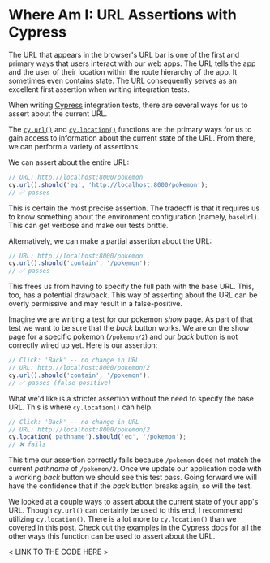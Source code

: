 # Where Am I: URL Assertions with Cypress

The URL that appears in the browser's URL bar is one of the first and
primary ways that users interact with our web apps. The URL tells the app
and the user of their location within the route hierarchy of the app. It
sometimes even contains state. The URL consequently serves as an excellent
first assertion when writing integration tests.

When writing [Cypress](https://www.cypress.io/) integration tests, there are
several ways for us to assert about the current URL.

The [`cy.url()`](https://docs.cypress.io/api/commands/url.html#Syntax) and
[`cy.location()`](https://docs.cypress.io/api/commands/location.html#Syntax)
functions are the primary ways for us to gain access to information about
the current state of the URL. From there, we can perform a variety of
assertions.

We can assert about the entire URL:

```javascript
// URL: http://localhost:8000/pokemon
cy.url().should('eq', 'http://localhost:8000/pokemon');
// ✅ passes
```

This is certain the most precise assertion. The tradeoff is that it requires
us to know something about the environment configuration (namely,
`baseUrl`). This can get verbose and make our tests brittle.

Alternatively, we can make a partial assertion about the URL:

```javascript
// URL: http://localhost:8000/pokemon
cy.url().should('contain', '/pokemon');
// ✅ passes
```

This frees us from having to specify the full path with the base URL. This,
too, has a potential drawback. This way of asserting about the URL can be
overly permissive and may result in a false-positive.

Imagine we are writing a test for our pokemon _show_ page. As part of that
test we want to be sure that the _back_ button works. We are on the show
page for a specific pokemon (`/pokemon/2`) and our _back_ button is not
correctly wired up yet. Here is our assertion:

```javascript
// Click: 'Back' -- no change in URL
// URL: http://localhost:8000/pokemon/2
cy.url().should('contain', '/pokemon');
// ✅ passes (false positive)
```

What we'd like is a stricter assertion without the need to specify the base
URL. This is where `cy.location()` can help.

```javascript
// Click: 'Back' -- no change in URL
// URL: http://localhost:8000/pokemon/2
cy.location('pathname').should('eq', '/pokemon');
// ❌ fails
```

This time our assertion correctly fails because `/pokemon` does not match
the current _pathname_ of `/pokemon/2`. Once we update our application code
with a working _back_ button we should see this test pass. Going forward we
will have the confidence that if the _back_ button breaks again, so will the
test.

We looked at a couple ways to assert about the current state of your app's
URL. Though `cy.url()` can certainly be used to this end, I recommend
utilizing `cy.location()`. There is a lot more to `cy.location()` than we
covered in this post. Check out the
[examples](https://docs.cypress.io/api/commands/location.html#Examples) in
the Cypress docs for all the other ways this function can be used to assert
about the URL.

< LINK TO THE CODE HERE >
